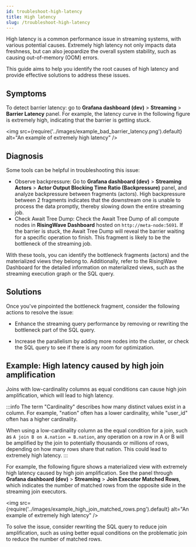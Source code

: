 ```yaml
---
id: troubleshoot-high-latency
title: High latency
slug: /troubleshoot-high-latency
---
```


High latency is a common performance issue in streaming systems, with various potential causes. Extremely high latency not only impacts data freshness, but can also jeopardize the overall system stability, such as causing out-of-memory (OOM) errors.

This guide aims to help you identify the root causes of high latency and provide effective solutions to address these issues.

## Symptoms

To detect barrier latency: go to **Grafana dashboard (dev)** > **Streaming** > **Barrier Latency** panel. For example, the latency curve in the following figure is extremely high, indicating that the barrier is getting stuck.

<img
  src={require('../images/example_bad_barrier_latency.png').default}
  alt="An example of extremely high latency"
/>

## Diagnosis

Some tools can be helpful in troubleshooting this issue:

- Observe backpressure: Go to **Grafana dashboard (dev)** > **Streaming Actors** > **Actor Output Blocking Time Ratio (Backpressure)** panel, and analyze backpressure between fragments (actors). High backpressure between 2 fragments indicates that the downstream one is unable to process the data promptly, thereby slowing down the entire streaming job.
- Check Await Tree Dump: Check the Await Tree Dump of all compute nodes in **RisingWave Dashboard** hosted on `http://meta-node:5691`. If the barrier is stuck, the Await Tree Dump will reveal the barrier waiting for a specific operation to finish. This fragment is likely to be the bottleneck of the streaming job.

With these tools, you can identify the bottleneck fragments (actors) and the materialized views they belong to. Additionally, refer to the RisingWave Dashboard for the detailed information on materialized views, such as the streaming execution graph or the SQL query.

## Solutions

Once you've pinpointed the bottleneck fragment, consider the following actions to resolve the issue:

- Enhance the streaming query performance by removing or rewriting the bottleneck part of the SQL query.

- Increase the parallelism by adding more nodes into the cluster, or check the SQL query to see if there is any room for optimization.

## Example: High latency caused by high join amplification

Joins with low-cardinality columns as equal conditions can cause high join amplification, which will lead to high latency.

:::info
The term "Cardinality" describes how many distinct values exist in a column. For example, "nation" often has a lower cardinality, while "user_id" often has a higher cardinality.

When using a low-cardinality column as the equal condition for a join, such as `A join B on A.nation = B.nation`, any operation on a row in A or B will be amplified by the join to potentially thousands or millions of rows, depending on how many rows share that nation. This could lead to extremely high latency.
:::

For example, the following figure shows a materialized view with extremely high latency caused by high join amplification. See the panel through **Grafana dashboard (dev)** > **Streaming** > **Join Executor Matched Rows**, which indicates the number of matched rows from the opposite side in the streaming join executors.

<img
  src={require('../images/example_high_join_matched_rows.png').default}
  alt="An example of extremely high latency"
/>

To solve the issue, consider rewriting the SQL query to reduce join amplification, such as using better equal conditions on the problematic join to reduce the number of matched rows.